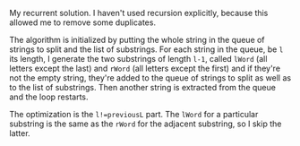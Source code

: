 My recurrent solution. I haven't used recursion explicitly,
because this allowed me to remove some duplicates.

The algorithm is initialized by putting the whole string in
the queue of strings to split and the list of substrings.
For each string in the queue, be `l` its length, I generate
the two substrings of length `l-1`, called `lWord` (all
letters except the last) and `rWord` (all letters except
the first) and if they're not the empty string, they're
added to the queue of strings to split as well as to the
list of substrings. Then another string is extracted from
the queue and the loop restarts.

The optimization is the `l!=previousL` part. The `lWord`
for a particular substring is the same as the `rWord` for
the adjacent substring, so I skip the latter.